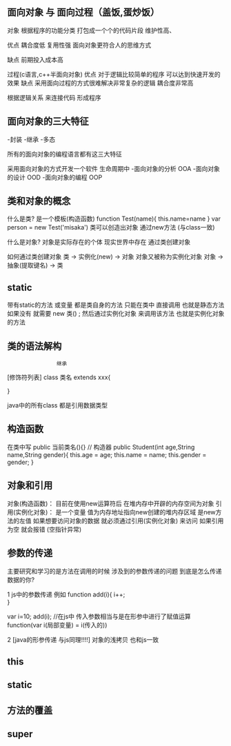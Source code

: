 ## 面向对象 与 面向过程（盖饭,蛋炒饭）
对象
根据程序的功能分类 打包成一个个的代码片段 维护性高、

优点
耦合度低 复用性强
面向对象更符合人的思维方式

缺点 
前期投入成本高 







过程(c语言,c++半面向对象)
优点 对于逻辑比较简单的程序 可以达到快速开发的效果
缺点 采用面向过程的方式很难解决非常复杂的逻辑 耦合度非常高


根据逻辑关系 来连接代码 形成程序


 
## 面向对象的三大特征
-封装
-继承
-多态

所有的面向对象的编程语言都有这三大特征

采用面向对象的方式开发一个软件 生命周期中
-面向对象的分析 OOA
-面向对象的设计 OOD
-面向对象的编程 OOP
## 类和对象的概念
 什么是类?
  是一个模板(构造函数)
function Test(name){
 this.name=name
 }
var person = new Test('misaka')
  类可以创造出对象 通过new方法 (与class一致)

 什么是对象?
  对象是实际存在的个体 现实世界中存在
  通过类创建对象

  如何通过类创建对象
   类 -> 实例化(new) -> 对象
   对象又被称为实例化对象
   对象 -> 抽象(提取键名) -> 类

## static
带有static的方法 或变量 都是类自身的方法 只能在类中 直接调用  也就是静态方法
如果没有  就需要 new 类() ; 然后通过实例化对象 来调用该方法 也就是实例化对象的方法 
## 类的语法解构
                    继承
[修饰符列表] class 类名 extends xxx{

}

java中的所有class 都是引用数据类型


## 构造函数
在类中写        public 当前类名(){}
//        构造器
public  Student(int age,String name,String gender){
this.age = age;
this.name = name;
this.gender = gender;
}
## 对象和引用
  对象(构造函数)： 目前在使用new运算符后 在堆内存中开辟的内存空间为对象
  引用(实例化对象)： 是一个变量 值为内存地址指向new创建的堆内存区域 是new方法的左值 
   如果想要访问对象的数据 就必须通过引用(实例化对象) 来访问 如果引用为空 就会报错
  (空指针异常)

## 参数的传递
主要研究和学习的是方法在调用的时候 涉及到的参数传递的问题 到底是怎么传递数据的你?
 
   1 js中的参数传递
  例如
function add(i){
i++;   
}

 var i=10;
add(i);  //在js中 传入参数相当与是在形参中进行了赋值运算 function(var i(局部变量) = i(传入的)) 

  2 [java的形参传递 与js同理!!!!]  对象的浅拷贝 也和js一致

## this

## static

## 方法的覆盖

## super

## 

